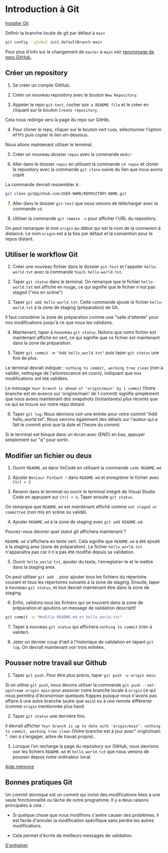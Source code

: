 # Introduction à Git

[Installer Git](https://www.git-scm.com/downloads)

Définir la branche locale de git par défaut à `main`

```sh
git config --global init.defaultBranch main
```

Pour plus d'info sur le changement de `master` à `main` voir [renommage de repo GitHub.](https://github.com/github/renaming)

## Créer un repository

1. Se créer un compte GitHub.

2. Créer un nouveau repository avec le bouton `New Repository`.

3. Appeler le repo `git-test`, cocher `Add a README file` et le créer en cliquant sur le bouton `Create repository`.

Cela nous redirige vers la page du repo sur GitHib.

4. Pour cloner le repo, cliquer sur le bouton vert `Code`, sélectionner l'option `HTTPS` puis copier le lien en-dessous.

Nous allons maintenant utiliser le terminal.

5. Créer un nouveau dossier `repos` avec la commande `mkdir`

6. Aller dans le doisser `repos` en utilisant la commande `cd repos` et cloner le repository avec la commande `git clone` suivie du lien que nous avons copié

La commande devrait ressembler à :

```sh
git clone git@github.com:USER-NAME/REPOSITORY-NAME.git
```

7. Aller dans le dossier `git-test` que nous venons de télécharger avec la commande `cd`.

8. Utiliser la commande `git remote -v` pour afficher l'URL du repository.

On peut remarquer le mot `origin` au début qui est le nom de la connexion à distance. Le nom `origin` est à la fois par défaut et la convention pour le repos distant.

## Utiliser le workflow Git

1. Créer une nouveau fichier dans le dossier `git-test` et l'appeler `hello-world.txt` avec la commande `touch hello-world.txt`.

2. Taper `git status` dans le terminal. On remarque que le fichier `hello-world.txt` est affiché en rouge, ce qui signifie que le fichier n'est pas staged ("mis en scène")

3. Taper `git add hello-world.txt`. Cette commande ajoute le fichier `hello-world.txt` à la zone de staging (préparation) de Git.

Il faut considérer la zone de préparation comme une "salle d'attente" pour nos modifications jusqu'à ce que nous les validions.

4. Maintenant, taper à nouveau `git status`. Notons que notre fichier est maintenant affiché en vert, ce qui signifie que ce fichier est maintenant dans la zone de préparation.

5. Taper `git commit -m "Add hello_world.txt"` puis taper `git status` une fois de plus.

Le terminal devrait indiquer : `nothing to commit, working tree clean` (rien à valider, nettoyage de l'arborescence en cours), indiquant que nos modifications ont été validées.

Le message `Your branch is ahead of ‘origin/main’ by 1 commit` (Votre branche est en avance sur 'origine/main' de 1 commit) signifie simplement que nous avons maintenant des snapshots (instantanés) plus récents que ce qui se trouve sur notre repo distant.

6. Taper `git log`. Nous devrions voir une entrée pour votre commit "Add hello_world.txt". Nous verrons également des détails sur l'auteur qui a fait le commit ainsi que la date et l'heure du commit.

Si le terminal est bloqué dans un écran avec (END) en bas, appuyer simplement sur "q" pour sortir.

## Modifier un fichier ou deux

1. Ouvrir `README.md` dans VsCode en utilisant la commande `code README.md`.

2. Ajouter `Bonjour ForEach !` dans `README.md` et enregistrer le fichier avec `Ctrl + S`

3. Revenir dans le terminal ou ouvrir le terminal intégré de Visual Studio Code en appuyant sur `Ctrl + ù`. Taper ensuite `git status`.

On remarque que `README.md` est maintenant affiché comme `not staged or committed` (non mis en scène ou validé).

4. Ajouter `README.md` à la zone de staging avec `git add README.md`.

Pouvez-vous deviner quel statut git affichera maintenant ?

`README.md` s'affichera en texte vert. Cela signifie que `README.md` a été ajouté à la staging area (zone de préparation). Le fichier `hello_world.txt` n'apparaîtra pas car il n'a pas été modifié depuis sa validation.

5. Ouvrir `hello_world.txt`, ajouter du texte, l'enregistrer-le et le mettre dans la staging area.

On peut utiliser `git add .` pour ajouter tous les fichiers du répertoire courant et tous les répertoires suivants à la zone de staging. Ensuite, taper à nouveau `git status`, et tout devrait maintenant être dans la zone de staging.

6. Enfin, validons tous les fichiers qui se trouvent dans la zone de préparation et ajoutons un message de validation descriptif.

```sh
git commit -m "Modifie README.md et hello_world.txt"
```

7. Taper à nouveau `git status` qui affichera `nothing to commit` (rien à valider).

8. Jeter un dernier coup d'œil à l'historique de validation en tapant `git log`. On devrait maintenant voir trois entrées.

## Pousser notre travail sur Github

1. Taper `git push`. Pour être plus précis, taper `git push -u origin main`.

Si on utilise `git push`, nous devons utiliser la commande `git push --set-upstream origin main` pour associer notre branche locale à `origin` ce qui nous permttra d'économiser quelques frappes puisque nous n'avons pas affaire à une autre branche (autre que `main`) ou à une remote différente (comme `origin` mentionnée plus haut)

2. Taper `git status` une dernière fois.

Il devrait afficher `Your branch is up to date with ‘origin/main’. nothing to commit, working tree clean` (Votre branche est à jour avec" origin/main ". rien à s'engager, arbre de travail propre).

3. Lorsque l'on recharge la page du repository sur GitHub, nous devrions voir les fichiers `README.md` et `hello_world.txt` que nous venons de pousser depuis notre ordinateur local.

[Aide mémoire](https://training.github.com/downloads/fr/github-git-cheat-sheet.pdf)

## Bonnes pratiques Git

Un commit atomique est un commit qui inclut des modifications liées à une seule fonctionnalité ou tâche de notre programme. Il y a deux raisons principales à cela :

- Si quelque chose que nous modifions s'avère causer des problèmes, il est facile d'annuler la modification spécifique sans perdre les autres modifications.

- Cela permet d'écrire de meilleurs messages de validation.

[S'entrainer](https://learngitbranching.js.org/?locale=fr_FR)
